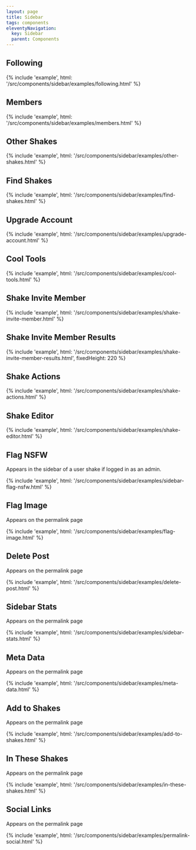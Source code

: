 ```yaml
---
layout: page
title: Sidebar
tags: components
eleventyNavigation:
  key: Sidebar
  parent: Components
---
```


## Following

{% include 'example', html: '/src/components/sidebar/examples/following.html' %}

## Members

{% include 'example', html: '/src/components/sidebar/examples/members.html' %}

## Other Shakes

{% include 'example', html: '/src/components/sidebar/examples/other-shakes.html' %}

## Find Shakes

{% include 'example', html: '/src/components/sidebar/examples/find-shakes.html' %}

## Upgrade Account

{% include 'example', html: '/src/components/sidebar/examples/upgrade-account.html' %}

## Cool Tools

{% include 'example', html: '/src/components/sidebar/examples/cool-tools.html' %}

## Shake Invite Member

{% include 'example', html: '/src/components/sidebar/examples/shake-invite-member.html' %}

## Shake Invite Member Results

{%
	include 'example',
	html: '/src/components/sidebar/examples/shake-invite-member-results.html',
	fixedHeight: 220
%}

## Shake Actions

{% include 'example', html: '/src/components/sidebar/examples/shake-actions.html' %}

## Shake Editor

{% include 'example', html: '/src/components/sidebar/examples/shake-editor.html' %}

## Flag NSFW

Appears in the sidebar of a user shake if logged in as an admin.

{% include 'example', html: '/src/components/sidebar/examples/sidebar-flag-nsfw.html' %}

## Flag Image

Appears on the permalink page

{% include 'example', html: '/src/components/sidebar/examples/flag-image.html' %}

## Delete Post

Appears on the permalink page

{% include 'example', html: '/src/components/sidebar/examples/delete-post.html' %}

## Sidebar Stats

Appears on the permalink page

{% include 'example', html: '/src/components/sidebar/examples/sidebar-stats.html' %}

## Meta Data

Appears on the permalink page

{% include 'example', html: '/src/components/sidebar/examples/meta-data.html' %}

## Add to Shakes

Appears on the permalink page

{% include 'example', html: '/src/components/sidebar/examples/add-to-shakes.html' %}

## In These Shakes

Appears on the permalink page

{% include 'example', html: '/src/components/sidebar/examples/in-these-shakes.html' %}

## Social Links

Appears on the permalink page

{% include 'example', html: '/src/components/sidebar/examples/permalink-social.html' %}
